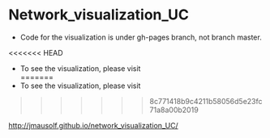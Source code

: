 # Network_visualization_UC

* Code for the visualization is under gh-pages branch, not branch master. 

<<<<<<< HEAD
* To see the visualization, please visit  
=======
* To see the visualization, please visit 
>>>>>>> 8c771418b9c4211b58056d5e23fc71a8a00b2019

http://jmausolf.github.io/network_visualization_UC/

